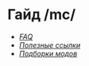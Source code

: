 # Гайд /mc/

+ [*FAQ*](FAQ.md)
+ [*Полезные ссылки*](Полезные_ссылки.md)
+ [*Подборки модов*](Подборки_модов.md)
